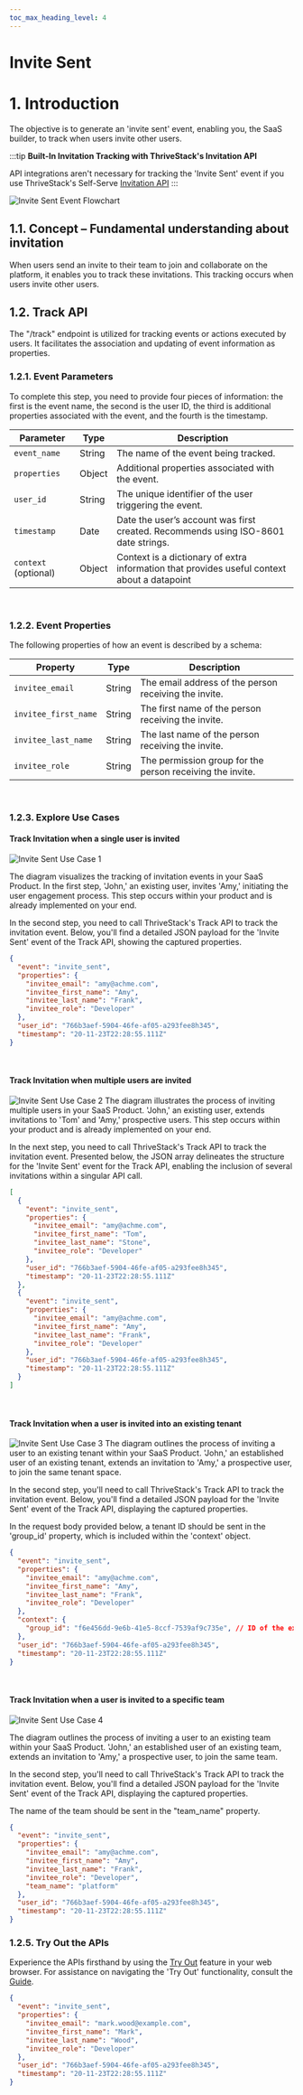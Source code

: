 ```yaml
---
toc_max_heading_level: 4
---
```

# Invite Sent

# 1. Introduction

The objective is to generate an 'invite sent' event, enabling you, the SaaS builder, to track when users invite other users.

:::tip
**Built-In Invitation Tracking with ThriveStack's Invitation API**

API integrations aren't necessary for tracking the 'Invite Sent' event if you use ThriveStack's Self-Serve [Invitation API](/getting-started/self-serve/apis/invitation)
:::

![Invite Sent Event Flowchart](/img/docs/events/invite_sent.png)

## 1.1. Concept – Fundamental understanding about invitation

When users send an invite to their team to join and collaborate on the platform, it enables you to track these invitations. This tracking occurs when users invite other users.

## 1.2. Track API

The "/track" endpoint is utilized for tracking events or actions executed by users. It facilitates the association and updating of event information as properties.

### 1.2.1. Event Parameters

To complete this step, you need to provide four pieces of information: the first is the event name, the second is the user ID, the third is additional properties associated with the event, and the fourth is the timestamp.

| Parameter   | Type   | Description                                                  |
|-------------|--------|--------------------------------------------------------------|
| `event_name`| String | The name of the event being tracked.                         |
| `properties`| Object | Additional properties associated with the event.             |
| `user_id`   | String | The unique identifier of the user triggering the event.      |
| `timestamp` | Date   | Date the user’s account was first created. Recommends using ISO-8601 date strings. |
| `context` (optional) | Object | Context is a dictionary of extra information that provides useful context about a datapoint |

<br/>

### 1.2.2. Event Properties

The following properties of how an event is described by a schema:

| Property          | Type   | Description                                            |
|-------------------|--------|--------------------------------------------------------|
| `invitee_email`   | String | The email address of the person receiving the invite.  |
| `invitee_first_name` | String | The first name of the person receiving the invite.    |
| `invitee_last_name` | String | The last name of the person receiving the invite.     |
| `invitee_role`    | String | The permission group for the person receiving the invite. |


<br/>

### 1.2.3. Explore Use Cases

#### Track Invitation when a single user is invited
![Invite Sent Use Case 1](/img/docs/events/invite_sent/usecase1.png)

The diagram visualizes the tracking of invitation events in your SaaS Product. In the first step, 'John,' an existing user, invites 'Amy,' initiating the user engagement process. This step occurs within your product and is already implemented on your end.

In the second step, you need to call ThriveStack's Track API to track the invitation event. Below, you'll find a detailed JSON payload for the 'Invite Sent' event of the Track API, showing the captured properties.

```json 
{
  "event": "invite_sent",
  "properties": {
    "invitee_email": "amy@achme.com",
    "invitee_first_name": "Amy",
    "invitee_last_name": "Frank",
    "invitee_role": "Developer"
  },
  "user_id": "766b3aef-5904-46fe-af05-a293fee8h345",
  "timestamp": "20-11-23T22:28:55.111Z"
}
```

<br/>

#### Track Invitation when multiple users are invited
![Invite Sent Use Case 2](/img/docs/events/invite_sent/usecase2.png)
The diagram illustrates the process of inviting multiple users in your SaaS Product. 'John,' an existing user, extends invitations to 'Tom' and 'Amy,' prospective users. This step occurs within your product and is already implemented on your end.

In the next step, you need to call ThriveStack's Track API to track the invitation event. Presented below, the JSON array delineates the structure for the 'Invite Sent' event for the Track API, enabling the inclusion of several invitations within a singular API call.

```json
[
  {
    "event": "invite_sent",
    "properties": {
      "invitee_email": "amy@achme.com",
      "invitee_first_name": "Tom",
      "invitee_last_name": "Stone",
      "invitee_role": "Developer"
    },
    "user_id": "766b3aef-5904-46fe-af05-a293fee8h345",
    "timestamp": "20-11-23T22:28:55.111Z"
  },
  {
    "event": "invite_sent",
    "properties": {
      "invitee_email": "amy@achme.com",
      "invitee_first_name": "Amy",
      "invitee_last_name": "Frank",
      "invitee_role": "Developer"
    },
    "user_id": "766b3aef-5904-46fe-af05-a293fee8h345",
    "timestamp": "20-11-23T22:28:55.111Z"
  }
]
```

<br/>

#### Track Invitation when a user is invited into an existing tenant
![Invite Sent Use Case 3](/img/docs/events/invite_sent/usecase3.png)
The diagram outlines the process of inviting a user to an existing tenant within your SaaS Product. 'John,' an established user of an existing tenant, extends an invitation to 'Amy,' a prospective user, to join the same tenant space.

In the second step, you'll need to call ThriveStack's Track API to track the invitation event. Below, you'll find a detailed JSON payload for the 'Invite Sent' event of the Track API, displaying the captured properties.

In the request body provided below, a tenant ID should be sent in the 'group_id' property, which is included within the 'context' object.

```json
{
  "event": "invite_sent",
  "properties": {
    "invitee_email": "amy@achme.com",
    "invitee_first_name": "Amy",
    "invitee_last_name": "Frank",
    "invitee_role": "Developer"
  },
  "context": {
    "group_id": "f6e456dd-9e6b-41e5-8ccf-7539af9c735e", // ID of the existing tenant
  },
  "user_id": "766b3aef-5904-46fe-af05-a293fee8h345",
  "timestamp": "20-11-23T22:28:55.111Z"
}
```

<br/>

#### Track Invitation when a user is invited to a specific team

![Invite Sent Use Case 4](/img/docs/events/invite_sent/usecase4.png)

The diagram outlines the process of inviting a user to an existing team within your SaaS Product. 'John,' an established user of an existing team, extends an invitation to 'Amy,' a prospective user, to join the same team.

In the second step, you'll need to call ThriveStack's Track API to track the invitation event. Below, you'll find a detailed JSON payload for the 'Invite Sent' event of the Track API, displaying the captured properties.

The name of the team should be sent in the "team_name" property.
```json 
{
  "event": "invite_sent",
  "properties": {
    "invitee_email": "amy@achme.com",
    "invitee_first_name": "Amy",
    "invitee_last_name": "Frank",
    "invitee_role": "Developer",
    "team_name": "platform"
  },
  "user_id": "766b3aef-5904-46fe-af05-a293fee8h345",
  "timestamp": "20-11-23T22:28:55.111Z"
}
```

### 1.2.5. Try Out the APIs

Experience the APIs firsthand by using the [Try Out](/integrate/public_apis/track) feature in your web browser. For assistance on navigating the 'Try Out' functionality, consult the [Guide](/getting-started/apis-non-gen/using-the-try-out-options).

```json
{
  "event": "invite_sent",
  "properties": {
    "invitee_email": "mark.wood@example.com",
    "invitee_first_name": "Mark",
    "invitee_last_name": "Wood",
    "invitee_role": "Developer"
  },
  "user_id": "766b3aef-5904-46fe-af05-a293fee8h345",
  "timestamp": "20-11-23T22:28:55.111Z"
}
```

